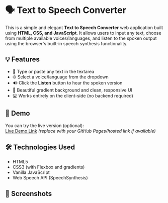 # 🗣️ Text to Speech Converter

This is a simple and elegant **Text to Speech Converter** web application built using **HTML, CSS, and JavaScript**. It allows users to input any text, choose from multiple available voices/languages, and listen to the spoken output using the browser's built-in speech synthesis functionality.

## 💡 Features

- 📝 Type or paste any text in the textarea
- 🌐 Select a voice/language from the dropdown
- 🔊 Click the **Listen** button to hear the spoken version
- 🎨 Beautiful gradient background and clean, responsive UI
- 💻 Works entirely on the client-side (no backend required)

## 🚀 Demo

You can try the live version (optional):  
[Live Demo Link](#) *(replace with your GitHub Pages/hosted link if available)*

## 🛠️ Technologies Used

- HTML5
- CSS3 (with Flexbox and gradients)
- Vanilla JavaScript
- Web Speech API (SpeechSynthesis)

## 📸 Screenshots

